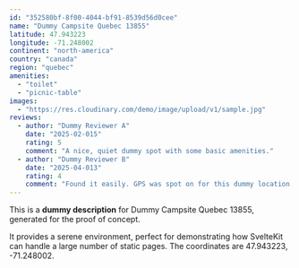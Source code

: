 ```yaml
---
id: "352580bf-8f00-4044-bf91-8539d56d0cee"
name: "Dummy Campsite Quebec 13855"
latitude: 47.943223
longitude: -71.248002
continent: "north-america"
country: "canada"
region: "quebec"
amenities:
  - "toilet"
  - "picnic-table"
images:
  - "https://res.cloudinary.com/demo/image/upload/v1/sample.jpg"
reviews:
  - author: "Dummy Reviewer A"
    date: "2025-02-015"
    rating: 5
    comment: "A nice, quiet dummy spot with some basic amenities."
  - author: "Dummy Reviewer B"
    date: "2025-04-013"
    rating: 4
    comment: "Found it easily. GPS was spot on for this dummy location."
---
```


This is a **dummy description** for Dummy Campsite Quebec 13855, generated for the proof of concept.

It provides a serene environment, perfect for demonstrating how SvelteKit can handle a large number of static pages. The coordinates are 47.943223, -71.248002.
